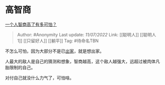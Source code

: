 # 高智商
[一个人智商高了有多可怕？](https://www.zhihu.com/question/305040764/answer/2555433302)

> Author: #Anonymity
> Last update: *11/07/2022*
> Link: [[聪明人]] [[聪明人 1]]  [[只留好人]] [[躺平]]
> Tag: #待命名TBN

不怎么可怕，因为大部分不是已[出家](https://www.zhihu.com/search?q=%E5%87%BA%E5%AE%B6&search_source=Entity&hybrid_search_source=Entity&hybrid_search_extra=%7B%22sourceType%22%3A%22answer%22%2C%22sourceId%22%3A2555433302%7D)，就是想出家。

人最大的敌人是自己的猜测和想象，智商越高，这个敌人越强大，远超过被肉体凡胎限制的自己。

对付自己就没什么力气了，可怕啥。
